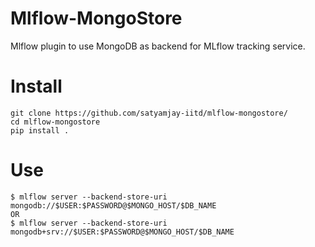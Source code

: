 # Mlflow-MongoStore
Mlflow plugin to use MongoDB as backend for MLflow tracking service.


# Install
    git clone https://github.com/satyamjay-iitd/mlflow-mongostore/
    cd mlflow-mongostore
    pip install .

# Use
    $ mlflow server --backend-store-uri mongodb://$USER:$PASSWORD@$MONGO_HOST/$DB_NAME
    OR
    $ mlflow server --backend-store-uri mongodb+srv://$USER:$PASSWORD@$MONGO_HOST/$DB_NAME
